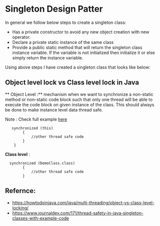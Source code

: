 # Singleton Design Patter

In general we follow below steps to create a singleton class:

+ Has a  private constructor to avoid any new object creation with new operator.
+ Declare a private static instance of the same class
+ Provide a public static method that will return the singleton class instance variable. If the variable is not initialized then initialize it or else simply return the instance variable.

Using above steps I have created a singleton class that looks like below:


## Object level lock vs Class level lock in Java

** Object Level :**  mechanism when we want to synchronize a non-static method or non-static code block such that only one thread will be able to execute the code block on given instance of the class. This should always be done to make instance level data thread safe.

Note : Check full example [here](https://howtodoinjava.com/java/multi-threading/object-vs-class-level-locking/)

```
   synchronized (this)
        {
            //other thread safe code
        }
    }
 ```

**Class level** :

```
  synchronized (DemoClass.class)
        {
            //other thread safe code
        }
```
## Refernce:
- https://howtodoinjava.com/java/multi-threading/object-vs-class-level-locking/
- https://www.journaldev.com/171/thread-safety-in-java-singleton-classes-with-example-code
